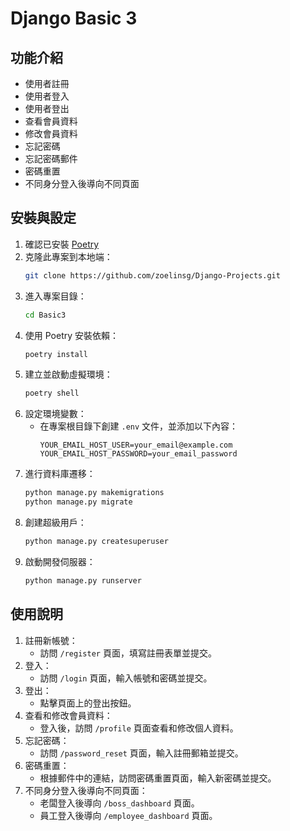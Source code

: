 # Django Basic 3

## 功能介紹
- 使用者註冊
- 使用者登入
- 使用者登出
- 查看會員資料
- 修改會員資料
- 忘記密碼
- 忘記密碼郵件
- 密碼重置
- 不同身分登入後導向不同頁面

## 安裝與設定
1. 確認已安裝 [Poetry](https://python-poetry.org/)
2. 克隆此專案到本地端：
    ```bash
    git clone https://github.com/zoelinsg/Django-Projects.git
    ```
3. 進入專案目錄：
    ```bash
    cd Basic3
    ```
4. 使用 Poetry 安裝依賴：
    ```bash
    poetry install
    ```
5. 建立並啟動虛擬環境：
    ```bash
    poetry shell
    ```
6. 設定環境變數：
    - 在專案根目錄下創建 `.env` 文件，並添加以下內容：
      ```properties
      YOUR_EMAIL_HOST_USER=your_email@example.com
      YOUR_EMAIL_HOST_PASSWORD=your_email_password
      ```
7. 進行資料庫遷移：
    ```bash
    python manage.py makemigrations
    python manage.py migrate
    ```
8. 創建超級用戶：
    ```bash
    python manage.py createsuperuser
    ```
9. 啟動開發伺服器：
    ```bash
    python manage.py runserver
    ```

## 使用說明
1. 註冊新帳號：
    - 訪問 `/register` 頁面，填寫註冊表單並提交。
2. 登入：
    - 訪問 `/login` 頁面，輸入帳號和密碼並提交。
3. 登出：
    - 點擊頁面上的登出按鈕。
4. 查看和修改會員資料：
    - 登入後，訪問 `/profile` 頁面查看和修改個人資料。
5. 忘記密碼：
    - 訪問 `/password_reset` 頁面，輸入註冊郵箱並提交。
6. 密碼重置：
    - 根據郵件中的連結，訪問密碼重置頁面，輸入新密碼並提交。
7. 不同身分登入後導向不同頁面：
    - 老闆登入後導向 `/boss_dashboard` 頁面。
    - 員工登入後導向 `/employee_dashboard` 頁面。